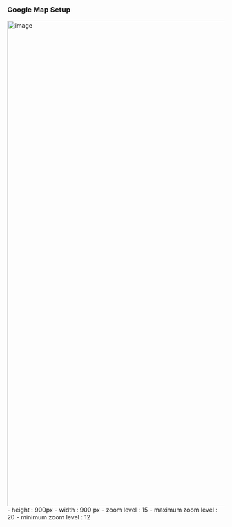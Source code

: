 ### Google Map Setup

<img width="1542" height="1121" alt="image" src="https://github.com/user-attachments/assets/1b487f79-f2b8-42bd-9c8d-1eb7580baa71" />
- height : 900px
- width : 900 px
- zoom level : 15
- maximum zoom level : 20
- minimum zoom level : 12
